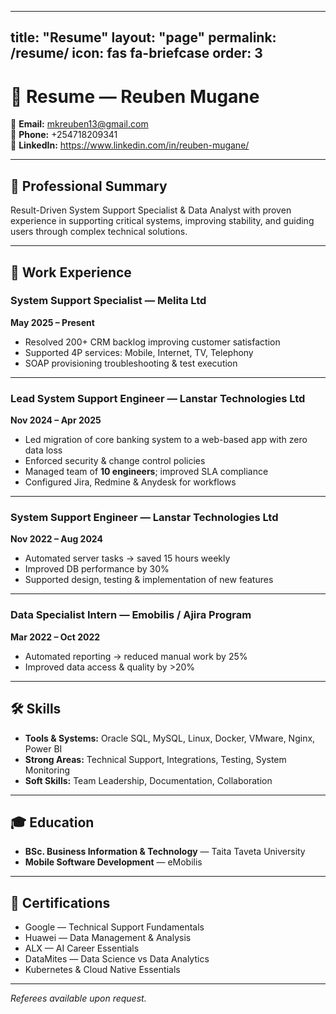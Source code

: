 

---
title: "Resume"
layout: "page"
permalink: /resume/
icon: fas fa-briefcase
order: 3
---



# 📌 Resume — Reuben Mugane

📧 **Email:** mkreuben13@gmail.com  
📱 **Phone:** +254718209341  
🔗 **LinkedIn:** https://www.linkedin.com/in/reuben-mugane/

---

## 🎯 Professional Summary
Result-Driven System Support Specialist & Data Analyst with proven experience in supporting critical systems, improving stability, and guiding users through complex technical solutions.

---

## 💼 Work Experience



### **System Support Specialist — Melita Ltd**  
**May 2025 – Present**
- Resolved 200+ CRM backlog improving customer satisfaction
- Supported 4P services: Mobile, Internet, TV, Telephony
- SOAP provisioning troubleshooting & test execution

---

### **Lead System Support Engineer — Lanstar Technologies Ltd**  
**Nov 2024 – Apr 2025**
- Led migration of core banking system to a web-based app with zero data loss
- Enforced security & change control policies
- Managed team of **10 engineers**; improved SLA compliance  
- Configured Jira, Redmine & Anydesk for workflows

---

### **System Support Engineer — Lanstar Technologies Ltd**  
**Nov 2022 – Aug 2024**
- Automated server tasks → saved 15 hours weekly
- Improved DB performance by 30%
- Supported design, testing & implementation of new features

---

### **Data Specialist Intern — Emobilis / Ajira Program**  
**Mar 2022 – Oct 2022**
- Automated reporting → reduced manual work by 25%
- Improved data access & quality by >20%

---

## 🛠 Skills
- **Tools & Systems:** Oracle SQL, MySQL, Linux, Docker, VMware, Nginx, Power BI  
- **Strong Areas:** Technical Support, Integrations, Testing, System Monitoring  
- **Soft Skills:** Team Leadership, Documentation, Collaboration

---

## 🎓 Education
- **BSc. Business Information & Technology** — Taita Taveta University  
- **Mobile Software Development** — eMobilis

---

## 🏅 Certifications
- Google — Technical Support Fundamentals  
- Huawei — Data Management & Analysis  
- ALX — AI Career Essentials  
- DataMites — Data Science vs Data Analytics  
- Kubernetes & Cloud Native Essentials

---

*Referees available upon request.*

